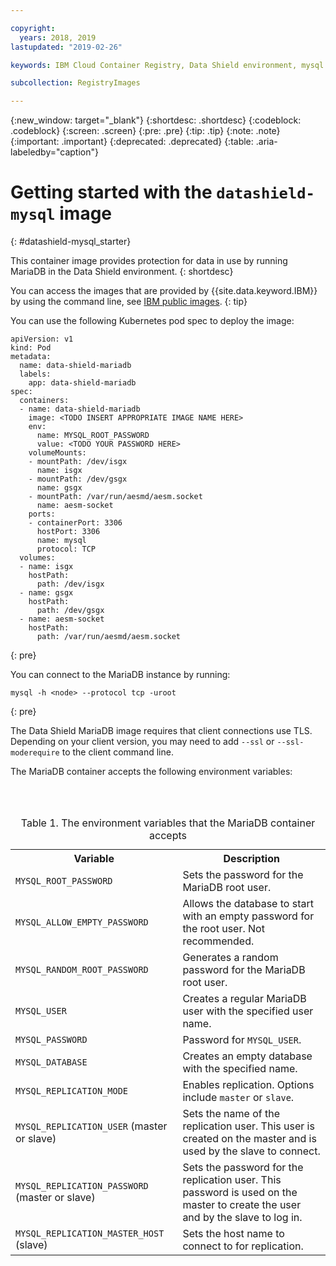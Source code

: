 ```yaml
---

copyright:
  years: 2018, 2019
lastupdated: "2019-02-26"

keywords: IBM Cloud Container Registry, Data Shield environment, mysql image, container image, public image

subcollection: RegistryImages

---
```


{:new_window: target="_blank"}
{:shortdesc: .shortdesc}
{:codeblock: .codeblock}
{:screen: .screen}
{:pre: .pre}
{:tip: .tip}
{:note: .note}
{:important: .important}
{:deprecated: .deprecated}
{:table: .aria-labeledby="caption"}

# Getting started with the `datashield-mysql` image
{: #datashield-mysql_starter}

This container image provides protection for data in use by running MariaDB in the Data Shield environment.
{: shortdesc}

You can access the images that are provided by {{site.data.keyword.IBM}} by using the command line, see [IBM public images](/docs/services/Registry?topic=registry-public_images#public_images).
{: tip}

You can use the following Kubernetes pod spec to deploy the image:

  ```
  apiVersion: v1
  kind: Pod
  metadata:
    name: data-shield-mariadb
    labels:
      app: data-shield-mariadb
  spec:
    containers:
    - name: data-shield-mariadb
      image: <TODO INSERT APPROPRIATE IMAGE NAME HERE>
      env:
        name: MYSQL_ROOT_PASSWORD
        value: <TODO YOUR PASSWORD HERE>
      volumeMounts:
      - mountPath: /dev/isgx
        name: isgx
      - mountPath: /dev/gsgx
        name: gsgx
      - mountPath: /var/run/aesmd/aesm.socket
        name: aesm-socket
      ports:
      - containerPort: 3306
        hostPort: 3306
        name: mysql
        protocol: TCP
    volumes:
    - name: isgx
      hostPath:
        path: /dev/isgx
    - name: gsgx
      hostPath:
        path: /dev/gsgx
    - name: aesm-socket
      hostPath:
        path: /var/run/aesmd/aesm.socket
  ```
  {: pre}
  
You can connect to the MariaDB instance by running:

  ```
  mysql -h <node> --protocol tcp -uroot
  ```
  {: pre}
  
The Data Shield MariaDB image requires that client connections use TLS. Depending on your client version, you may need to add `--ssl` or `--ssl-moderequire` to the client command line.

The MariaDB container accepts the following environment variables:

<table>
<caption>Table 1. The environment variables that the MariaDB container accepts</caption>
  <tr>
    <th>Variable</th>
    <th>Description</th>
  </tr>
  <tr>
    <td><code>MYSQL_ROOT_PASSWORD</code></td>
    <td>Sets the password for the MariaDB root user.</td>
  </tr>
  <tr>
    <td><code>MYSQL_ALLOW_EMPTY_PASSWORD</code></td>
    <td>Allows the database to start with an empty password for the root user. Not recommended.</td>
  </tr>
  <tr>
    <td><code>MYSQL_RANDOM_ROOT_PASSWORD</code></td>
    <td>Generates a random password for the MariaDB root user.</td>
  </tr>
  <tr>
    <td><code>MYSQL_USER</code></td>
    <td>Creates a regular MariaDB user with the specified user name.</td>
  </tr>
  <tr>
    <td><code>MYSQL_PASSWORD</code></td>
    <td>Password for <code>MYSQL_USER</code>.</td>
  </tr>
  <tr>
    <td><code>MYSQL_DATABASE</code></td>
    <td>Creates an empty database with the specified name.</td>
  </tr>
  <tr>
    <td><code>MYSQL_REPLICATION_MODE</code></td>
    <td>Enables replication. Options include <code>master</code> or <code>slave</code>.</td>
  </tr>
  <tr>
    <td><code>MYSQL_REPLICATION_USER</code> (master or slave)</td>
    <td>Sets the name of the replication user. This user is created on the master and is used by the slave to connect.</td>
  </tr>
  <tr>
    <td><code>MYSQL_REPLICATION_PASSWORD</code> (master or slave)</td>
    <td>Sets the password for the replication user. This password is used on the master to create the user and by the slave to log in.</td>
  </tr>
  <tr>
    <td><code>MYSQL_REPLICATION_MASTER_HOST</code> (slave)</td>
    <td>Sets the host name to connect to for replication.</td>
  </tr>
</table>

